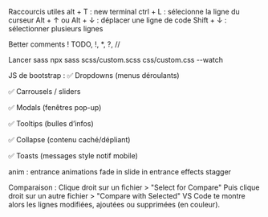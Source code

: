 Raccourcis utiles
alt + T : new terminal
ctrl + L : sélecionne la ligne du curseur
Alt + ↑ ou Alt + ↓ : déplacer une ligne de code
Shift + ↓ : sélectionner plusieurs lignes

Better comments ! TODO, !, \*, ?, //

Lancer sass
npx sass scss/custom.scss css/custom.css --watch

JS de bootstrap :
✅ Dropdowns (menus déroulants)

✅ Carrousels / sliders

✅ Modals (fenêtres pop-up)

✅ Tooltips (bulles d’infos)

✅ Collapse (contenu caché/dépliant)

✅ Toasts (messages style notif mobile)

anim : entrance animations
fade in
slide in
entrance effects
stagger

Comparaison :
Clique droit sur un fichier > "Select for Compare"
Puis clique droit sur un autre fichier > "Compare with Selected"
VS Code te montre alors les lignes modifiées, ajoutées ou supprimées (en couleur).
